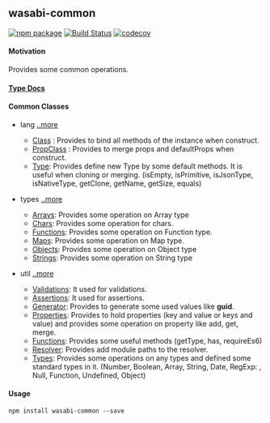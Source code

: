 ## wasabi-common 

[![npm package](https://badge.fury.io/gh/wasabi-io%2Fwasabi-common.svg)](https://badge.fury.io/gh/wasabi-io%2Fwasabi-common.svg)
[![Build Status](https://travis-ci.org/wasabi-io/wasabi-common.svg?branch=master)](https://travis-ci.org/wasabi-io/wasabi-common)
[![codecov](https://codecov.io/gh/wasabi-io/wasabi-common/branch/master/graph/badge.svg)](https://codecov.io/gh/wasabi-io/wasabi-common)

#### Motivation

Provides some common operations.

#### [Type Docs](https://wasabi-io.github.io/wasabi-common)

#### Common Classes

* lang [..more](./usage/lang.md) 
    - [Class](https://wasabi-io.github.io/wasabi-common/modules/_lang_class_.html) : 
    Provides to bind all methods of the instance when construct. 
    - [PropClass](https://wasabi-io.github.io/wasabi-common/modules/_lang_propclass_.html) : 
    Provides to merge props and defaultProps when construct.
    - [Type](https://wasabi-io.github.io/wasabi-common/modules/_lang_type_.html): 
    Provides define new Type by some default methods. It is useful when cloning or merging. (isEmpty, isPrimitive, isJsonType, isNativeType, getClone, getName, getSize, equals)
      
* types [..more](./usage/types.md) 
    - [Arrays](https://wasabi-io.github.io/wasabi-common/modules/_types_arrays_.html): 
    Provides some operation on Array type
    - [Chars](https://wasabi-io.github.io/wasabi-common/modules/_types_chars_.html):
    Provides some operation for chars.
    - [Functions](https://wasabi-io.github.io/wasabi-common/modules/_types_functions_.html):
    Provides some operation on Function type.
    - [Maps](https://wasabi-io.github.io/wasabi-common/modules/_types_maps_.html):
    Provides some operation on Map type.
    - [Objects](https://wasabi-io.github.io/wasabi-common/modules/_types_objects_.html): 
    Provides some operation on Object type
    - [Strings](https://wasabi-io.github.io/wasabi-common/modules/_types_strings_.html):
    Provides some operation on String type

* util [..more](./usage/util.md) 
    - [Validations](https://wasabi-io.github.io/wasabi-common/modules/_util_validations_): 
    It used for validations.
    - [Assertions](https://wasabi-io.github.io/wasabi-common/modules/_util_assertions_.html): 
    It used for assertions.
    - [Generator](https://wasabi-io.github.io/wasabi-common/modules/_util_generator_.html): 
    Provides to generate some used values like **guid**.
    - [Properties](https://wasabi-io.github.io/wasabi-common/modules/_util_properties_.html): 
    Provides to hold properties (key and value or keys and value) and provides some operation on property like add, get, merge.
    - [Functions](https://wasabi-io.github.io/wasabi-common/modules/_util_functions_.html): 
    Provides some useful methods (getType, has, requireEs6)
    - [Resolver](https://wasabi-io.github.io/wasabi-common/modules/_util_resolver_.html): 
    Provides add module paths to the resolver.
    - [Types](https://wasabi-io.github.io/wasabi-common/modules/_util_types_.html): 
    Provides some operations on any types and defined some standard types in it. (Number, Boolean, Array, String, Date, RegExp: , Null, Function, Undefined, Object)


#### Usage

```ssh
npm install wasabi-common --save
```
   



